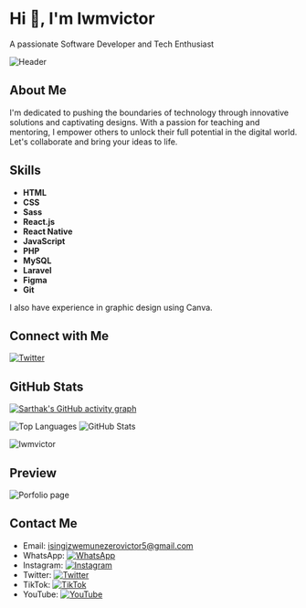 # Hi 👋, I'm Iwmvictor

A passionate Software Developer and Tech Enthusiast

![Header](https://firebasestorage.googleapis.com/v0/b/flexi-coding.appspot.com/o/dempgi7-520f8d5f-63d4-4453-8822-dbc149ae27f8.gif?alt=media&token=91c0c7b2-93c3-4029-b011-1a8703c5730d)

## About Me

I'm dedicated to pushing the boundaries of technology through innovative solutions and captivating designs. With a passion for teaching and mentoring, I empower others to unlock their full potential in the digital world. Let's collaborate and bring your ideas to life.

## Skills

- **HTML**
- **CSS**
- **Sass**
- **React.js**
- **React Native**
- **JavaScript**
- **PHP**
- **MySQL**
- **Laravel**
- **Figma**
- **Git**

I also have experience in graphic design using Canva.

## Connect with Me

[![Twitter](https://img.shields.io/twitter/follow/iwmvictor?logo=twitter&style=for-the-badge)](https://twitter.com/iwmvictor)

## GitHub Stats

[![Sarthak's GitHub activity graph](https://activity-graph.herokuapp.com/graph?username=iwmvictor&&theme=xcode)](https://github.com/iwmvictor)

![Top Languages](https://github-readme-stats.vercel.app/api/top-langs/?username=iwmvictor&layout=compact&theme=tokyonight)
![GitHub Stats](https://github-readme-stats.vercel.app/api?username=iwmvictor&show_icons=true&theme=tokyonight)

<p><img align="center" src="https://github-readme-streak-stats.herokuapp.com/?user=iwmvictor&&theme=tokyonight" alt="Iwmvictor" /></p>

## Preview

![Porfolio page](./public/preview.png)


## Contact Me
- Email: [isingizwemunezerovictor5@gmail.com](mailto:isingizwemunezerovictor5@gmail.com)
- WhatsApp: [![WhatsApp](https://img.shields.io/badge/WhatsApp-Message-green?style=flat&logo=whatsapp)](https://api.whatsapp.com/send/?phone=250781996271&text=+%60%60%60Hi+Iwmvictor%2C%60%60%60+%0A%0A+_I%27ve+seen+your+Ressume+and+I%27d+like+to+schedule+a+call+to+discuss+your+services._+&type=phone_number&app_absent=0)
- Instagram: [![Instagram](https://img.shields.io/badge/Instagram-Follow-blue?style=flat&logo=instagram)](https://instagram.com/iwmvictor)
- Twitter: [![Twitter](https://img.shields.io/badge/Twitter-Follow-lightblue?style=flat&logo=twitter)](https://twitter.com/iwmvictor)
- TikTok: [![TikTok](https://img.shields.io/badge/TikTok-Follow-red?style=flat&logo=tiktok)](https://www.tiktok.com/@iwmvictor)
- YouTube: [![YouTube](https://img.shields.io/badge/YouTube-Subscribe-red?style=flat&logo=youtube)](https://youtube.com/@iwmvik)